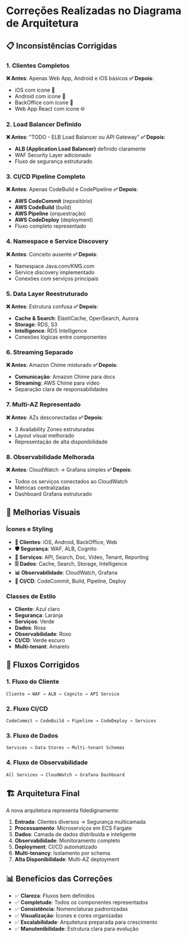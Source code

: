 # Correções Realizadas no Diagrama de Arquitetura

## 📋 Inconsistências Corrigidas

### 1. **Clientes Completos**
**❌ Antes**: Apenas Web App, Android e iOS básicos
**✅ Depois**: 
- iOS com ícone 📱
- Android com ícone 🤖  
- BackOffice com ícone 💼
- Web App React com ícone 🌐

### 2. **Load Balancer Definido**
**❌ Antes**: "TODO - ELB Load Balancer ou API Gateway"
**✅ Depois**: 
- **ALB (Application Load Balancer)** definido claramente
- WAF Security Layer adicionado
- Fluxo de segurança estruturado

### 3. **CI/CD Pipeline Completo**
**❌ Antes**: Apenas CodeBuild e CodePipeline
**✅ Depois**:
- **AWS CodeCommit** (repositório)
- **AWS CodeBuild** (build)
- **AWS Pipeline** (orquestração)
- **AWS CodeDeploy** (deployment)
- Fluxo completo representado

### 4. **Namespace e Service Discovery**
**❌ Antes**: Conceito ausente
**✅ Depois**: 
- Namespace Java.com/KMS.com
- Service discovery implementado
- Conexões com serviços principais

### 5. **Data Layer Reestruturado**
**❌ Antes**: Estrutura confusa
**✅ Depois**: 
- **Cache & Search**: ElastiCache, OpenSearch, Aurora
- **Storage**: RDS, S3
- **Intelligence**: RDS Intelligence
- Conexões lógicas entre componentes

### 6. **Streaming Separado**
**❌ Antes**: Amazon Chime misturado
**✅ Depois**:
- **Comunicação**: Amazon Chime para docs
- **Streaming**: AWS Chime para vídeo
- Separação clara de responsabilidades

### 7. **Multi-AZ Representado**
**❌ Antes**: AZs desconectadas
**✅ Depois**: 
- 3 Availability Zones estruturadas
- Layout visual melhorado
- Representação de alta disponibilidade

### 8. **Observabilidade Melhorada**
**❌ Antes**: CloudWatch → Grafana simples
**✅ Depois**:
- Todos os serviços conectados ao CloudWatch
- Métricas centralizadas
- Dashboard Grafana estruturado

## 🎨 Melhorias Visuais

### Ícones e Styling
- **📱 Clientes**: iOS, Android, BackOffice, Web
- **🛡️ Segurança**: WAF, ALB, Cognito
- **🔌 Serviços**: API, Search, Doc, Video, Tenant, Reporting
- **🗄️ Dados**: Cache, Search, Storage, Intelligence
- **📊 Observabilidade**: CloudWatch, Grafana
- **🚀 CI/CD**: CodeCommit, Build, Pipeline, Deploy

### Classes de Estilo
- **Cliente**: Azul claro
- **Segurança**: Laranja
- **Serviços**: Verde
- **Dados**: Rosa
- **Observabilidade**: Roxo
- **CI/CD**: Verde escuro
- **Multi-tenant**: Amarelo

## 🔄 Fluxos Corrigidos

### 1. **Fluxo do Cliente**
```
Cliente → WAF → ALB → Cognito → API Service
```

### 2. **Fluxo CI/CD**
```
CodeCommit → CodeBuild → Pipeline → CodeDeploy → Services
```

### 3. **Fluxo de Dados**
```
Services → Data Stores → Multi-tenant Schemas
```

### 4. **Fluxo de Observabilidade**
```
All Services → CloudWatch → Grafana Dashboard
```

## 🏗️ Arquitetura Final

A nova arquitetura representa fidedignamente:

1. **Entrada**: Clientes diversos → Segurança multicamada
2. **Processamento**: Microserviços em ECS Fargate
3. **Dados**: Camada de dados distribuída e inteligente
4. **Observabilidade**: Monitoramento completo
5. **Deployment**: CI/CD automatizado
6. **Multi-tenancy**: Isolamento por schema
7. **Alta Disponibilidade**: Multi-AZ deployment

## 📊 Benefícios das Correções

- ✅ **Clareza**: Fluxos bem definidos
- ✅ **Completude**: Todos os componentes representados
- ✅ **Consistência**: Nomenclaturas padronizadas
- ✅ **Visualização**: Ícones e cores organizadas
- ✅ **Escalabilidade**: Arquitetura preparada para crescimento
- ✅ **Manutenibilidade**: Estrutura clara para evolução